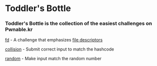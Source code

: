 # Toddler's Bottle

### Toddler's Bottle is the collection of the easiest challenges on Pwnable.kr

[fd](/Toddlers_Bottle/fd/README.md) - A challenge that emphasizes [file descriptors](https://en.wikipedia.org/wiki/File_descriptor)

[collision](/Toddlers_Bottle/collision/README.md) - Submit correct input to match the hashcode

[random](/Toddlers_Bottle/random/README.md) - Make input match the random number

